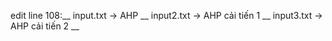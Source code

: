 edit line 108:__
input.txt -> AHP __
input2.txt -> AHP cải tiến 1 __
input3.txt -> AHP cải tiến 2 __
